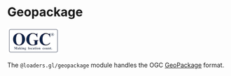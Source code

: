 # Geopackage

![ogc-logo](../../../images/logos/ogc-logo-60.png)

The `@loaders.gl/geopackage` module handles the OGC [GeoPackage](https://www.geopackage.org/) format.
